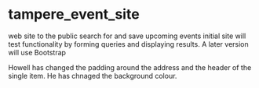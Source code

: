 # tampere_event_site
web site to the public search for and save upcoming events
initial site will test functionality by forming queries and displaying results.
A later version will use Bootstrap

Howell has changed the padding around the address and the header of the single item. He has chnaged the background colour.